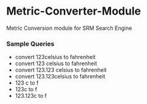 # Metric-Converter-Module
Metric Conversion module for SRM Search Engine 

### Sample Queries
- convert 123celsius to fahrenheit
- convert 123 celsius to fahrenheit
- convert 123.123 celsius to fahrenheit
- convert 123.123celsius to fahrenheit
- 123 c to f
- 123c to f
- 123.123c to f
